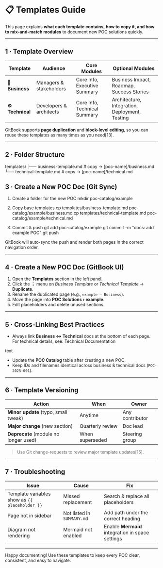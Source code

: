 # 📋 Templates Guide

This page explains **what each template contains, how to copy it, and how to mix-and-match modules** to document new POC solutions quickly.

---

## 1 · Template Overview

| Template | Audience | Core Modules | Optional Modules |
|----------|----------|--------------|------------------|
| **👔 Business** | Managers & stakeholders | Core Info, Executive Summary | Business Impact, Roadmap, Success Stories |
| **⚙️ Technical** | Developers & architects | Core Info, Technical Summary | Architecture, Integration, Deployment, Testing |

GitBook supports **page duplication** and **block-level editing**, so you can reuse these templates as many times as you need[13].

---

## 2 · Folder Structure

templates/
├── business-template.md # copy → [poc-name]/business.md
└── technical-template.md # copy → [poc-name]/technical.md

## 3 · Create a New POC Doc (Git Sync)

1. Create a folder for the new POC
mkdir poc-catalog/example

2. Copy base templates
cp templates/business-template.md poc-catalog/example/business.md
cp templates/technical-template.md poc-catalog/example/technical.md

3. Commit & push
git add poc-catalog/example
git commit -m "docs: add example POC"
git push


GitBook will auto-sync the push and render both pages in the correct navigation order.

---

## 4 · Create a New POC Doc (GitBook UI)

1. Open the **Templates** section in the left panel.
2. Click the **⋮** menu on *Business Template* or *Technical Template* → **Duplicate**.
3. Rename the duplicated page (e.g., `example – Business`).
4. Move the page into **POC Solutions › example**.
5. Edit placeholders and delete unused sections.

---

## 5 · Cross-Linking Best Practices

- Always link **Business ↔ Technical** docs at the bottom of each page.
For technical details, see: Technical Documentation

text
- Update the **POC Catalog** table after creating a new POC.
- Keep IDs and filenames identical across business & technical docs (`POC-2025-001`).

---

## 6 · Template Versioning

| Action | When | Owner |
|--------|------|-------|
| **Minor update** (typo, small tweak) | Anytime | Any contributor |
| **Major change** (new section) | Quarterly review | Doc lead |
| **Deprecate** (module no longer used) | When superseded | Steering group |

> Use Git change-requests to review major template updates[15].

---

## 7 · Troubleshooting

| Issue | Cause | Fix |
|-------|-------|-----|
| Template variables show as `{{ placeholder }}` | Missed replacement | Search & replace all placeholders |
| Page not in sidebar | Not listed in `SUMMARY.md` | Add path under the correct heading |
| Diagram not rendering | Mermaid not enabled | Enable **Mermaid** integration in space settings |

---

Happy documenting! Use these templates to keep every POC clear, consistent, and easy to navigate.


